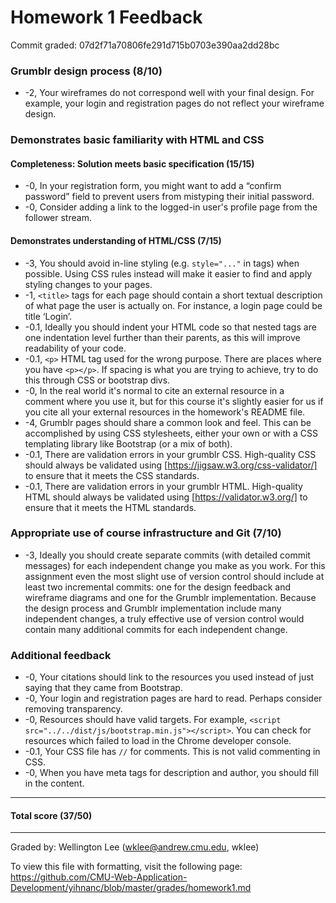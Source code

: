 Homework 1 Feedback
==================

Commit graded: 07d2f71a70806fe291d715b0703e390aa2dd28bc


### Grumblr design process (8/10)

  * -2, Your wireframes do not correspond well with your final design. For example, your login and registration pages do not reflect your wireframe design.    

### Demonstrates basic familiarity with HTML and CSS

#### Completeness: Solution meets basic specification (15/15)

  * -0, In your registration form, you might want to add a “confirm password” field to prevent users from mistyping their initial password.  
  * -0, Consider adding a link to the logged-in user's profile page from the follower stream.  

#### Demonstrates understanding of HTML/CSS (7/15)

  * -3, You should avoid in-line styling (e.g. `style="..."` in tags) when possible. Using CSS rules instead will make it easier to find and apply styling changes to your pages.  
  * -1, `<title>` tags for each page should contain a short textual description of what page the user is actually on. For instance, a login page could be title ‘Login’.  
  * -0.1, Ideally you should indent your HTML code so that nested tags are one indentation level further than their parents, as this will improve readability of your code.  
  * -0.1, `<p>` HTML tag used for the wrong purpose. There are places where you have `<p></p>`. If spacing is what you are trying to achieve, try to do this through CSS or bootstrap divs.  
  * -0, In the real world it's normal to cite an external resource in a comment where you use it, but for this course it's slightly easier for us if you cite all your external resources in the homework's README file.  
  * -4, Grumblr pages should share a common look and feel. This can be accomplished by using CSS stylesheets, either your own or with a CSS templating library like Bootstrap (or a mix of both).  
  * -0.1, There are validation errors in your grumblr CSS.  High-quality CSS should always be validated using [https://jigsaw.w3.org/css-validator/] to ensure that it meets the CSS standards.  
  * -0.1, There are validation errors in your grumblr HTML.  High-quality HTML should always be validated using [https://validator.w3.org/] to ensure that it meets the HTML standards.  


### Appropriate use of course infrastructure and Git (7/10)

  * -3, Ideally you should create separate commits (with detailed commit messages) for each independent change you make as you work.  For this assignment even the most slight use of version control should include at least two incremental commits: one for the design feedback and wireframe diagrams and one for the Grumblr implementation.  Because the design process and Grumblr implementation include many independent changes, a truly effective use of version control would contain many additional commits for each independent change.  

### Additional feedback

  * -0, Your citations should link to the resources you used instead of just saying that they came from Bootstrap.  
  * -0, Your login and registration pages are hard to read. Perhaps consider removing transparency.  
  * -0, Resources should have valid targets. For example, `<script src="../../dist/js/bootstrap.min.js"></script>`. You can check for resources which failed to load in the Chrome developer console.  
  * -0.1, Your CSS file has `//` for comments. This is not valid commenting in CSS.  
  * -0, When you have meta tags for description and author, you should fill in the content.  

---

#### Total score (37/50)

---

Graded by: Wellington Lee (wklee@andrew.cmu.edu, wklee)

To view this file with formatting, visit the following page: https://github.com/CMU-Web-Application-Development/yihnanc/blob/master/grades/homework1.md
